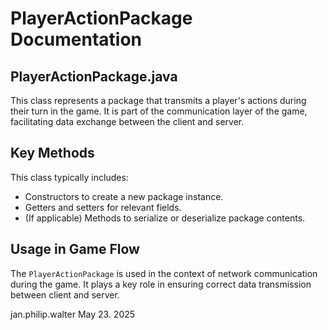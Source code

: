 # PlayerActionPackage Documentation

## PlayerActionPackage.java

This class represents a package that transmits a player's actions during their turn in the game. It is part of the communication layer of the game, facilitating data exchange between the client and server.

## Key Methods

This class typically includes:
- Constructors to create a new package instance.
- Getters and setters for relevant fields.
- (If applicable) Methods to serialize or deserialize package contents.

## Usage in Game Flow

The `PlayerActionPackage` is used in the context of network communication during the game. It plays a key role in ensuring correct data transmission between client and server.

jan.philip.walter May 23. 2025

